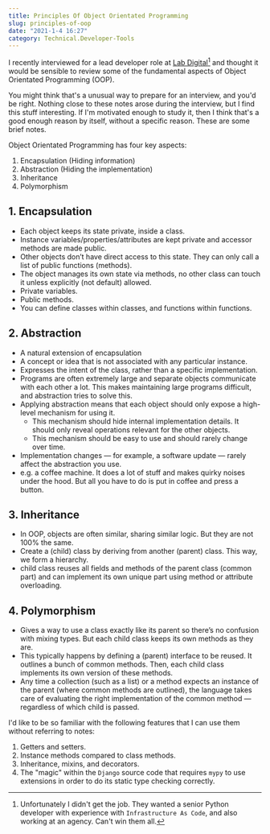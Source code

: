 ```yaml
---
title: Principles Of Object Orientated Programming
slug: principles-of-oop
date: "2021-1-4 16:27"
category: Technical.Developer-Tools
---
```


I recently interviewed for a lead developer role at [Lab Digital](https://labdigital.nl/en/)[^1] and thought it would be sensible to review some of the fundamental aspects of Object Orientated Programming (OOP).

You might think that's a unusual way to prepare for an interview, and you'd be right. Nothing close to these notes arose during the interview, but I find this stuff interesting. If I'm motivated enough to study it, then I think that's a good enough reason by itself, without a specific reason. These are some brief notes.

Object Orientated Programming has four key aspects:

1. Encapsulation (Hiding information)
2. Abstraction (Hiding the implementation)
3. Inheritance
4. Polymorphism

## 1. Encapsulation

- Each object keeps its state private, inside a class.
- Instance variables/properties/attributes are kept private and accessor methods are made public.
- Other objects don’t have direct access to this state. They can only call a list of public functions (methods).
- The object manages its own state via methods, no other class can touch it unless explicitly (not default) allowed.
- Private variables.
- Public methods.
- You can define classes within classes, and functions within functions.

## 2. Abstraction

- A natural extension of encapsulation
- A concept or idea that is not associated with any particular instance.
- Expresses the intent of the class, rather than a specific implementation.
- Programs are often extremely large and separate objects communicate with each other a lot. This makes maintaining large programs difficult, and abstraction tries to solve this.
- Applying abstraction means that each object should only expose a high-level mechanism for using it.
  - This mechanism should hide internal implementation details. It should only reveal operations relevant for the other objects.
  - This mechanism should be easy to use and should rarely change over time.
- Implementation changes — for example, a software update — rarely affect the abstraction you use.
- e.g. a coffee machine. It does a lot of stuff and makes quirky noises under the hood. But all you have to do is put in coffee and press a button.

## 3. Inheritance

- In OOP, objects are often similar, sharing similar logic. But they are not 100% the same.
- Create a (child) class by deriving from another (parent) class. This way, we form a hierarchy.
- child class reuses all fields and methods of the parent class (common part) and can implement its own unique part using method or attribute overloading.

## 4. Polymorphism

- Gives a way to use a class exactly like its parent so there’s no confusion with mixing types. But each child class keeps its own methods as they are.
- This typically happens by defining a (parent) interface to be reused. It outlines a bunch of common methods. Then, each child class implements its own version of these methods.
- Any time a collection (such as a list) or a method expects an instance of the parent (where common methods are outlined), the language takes care of evaluating the right implementation of the common method — regardless of which child is passed.

I'd like to be so familiar with the following features that I can use them without referring to notes:

1. Getters and setters.
2. Instance methods compared to class methods.
3. Inheritance, mixins, and decorators.
4. The "magic" within the `Django` source code that requires `mypy` to use extensions in order to do its static type checking correctly.

[^1]: Unfortunately I didn't get the job. They wanted a senior Python developer with experience with `Infrastructure As Code`, and also working at an agency. Can't win them all.
